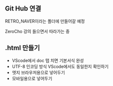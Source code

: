## Git Hub 연결
RETRO_NAVER이라는 폴더에 만들어갈 예정

ZeroCho 강의 들으면서 따라가는 중
## .html 만들기
- VScode에서 doc 탭 치면 기본서식 완성
- UTF-8 인코딩 방식 VScode에서도 동일한지 확인하기
- <meta http-equiv="X-UA-Compatible" content="IE=edge"> 엣지 브라우저용으로 넣어두기
- <meta name="viewport" content="width=device-width, initial-scale=1.0"> 모바일용으로 넣어두기
